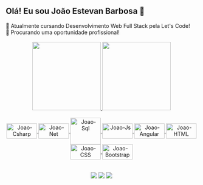 ## Olá! Eu sou João Estevan Barbosa 👋


<div>🔭 Atualmente cursando Desenvolvimento Web Full Stack pela Let's Code!</div>
<div>🤔 Procurando uma oportunidade profissional!</div>

<br>

<div align="center">
  <a href="https://github.com/joaoestevanbarbosa">
  <img height="180em" src="https://github-readme-stats.vercel.app/api?username=joaoestevanbarbosa&show_icons=true&theme=dark&include_all_commits=true&count_private=true"/>
  <img height="180em" src="https://github-readme-stats.vercel.app/api/top-langs/?username=joaoestevanbarbosa&layout=compact&langs_count=7&theme=dark"/>
</div>

<div align="center" style="display: inline_block"><br>
  <img align="center" alt="Joao-Csharp" height="40" width="80" src="https://cdn.jsdelivr.net/gh/devicons/devicon/icons/csharp/csharp-original.svg">
  <img align="center" alt="Joao-Net" height="40" width="80" src="https://cdn.jsdelivr.net/gh/devicons/devicon/icons/dot-net/dot-net-original-wordmark.svg">
   <img align="center" alt="Joao-Sql" height="70" width="80" src="https://cdn.jsdelivr.net/gh/devicons/devicon/icons/microsoftsqlserver/microsoftsqlserver-plain-wordmark.svg">
  <img align="center" alt="Joao-Js" height="40" width="80" src="https://cdn.jsdelivr.net/gh/devicons/devicon/icons/javascript/javascript-original.svg">
  <img align="center" alt="Joao-Angular" height="40" width="80" src="https://cdn.jsdelivr.net/gh/devicons/devicon/icons/angularjs/angularjs-original.svg">
  <img align="center" alt="Joao-HTML" height="40" width="80" src="https://cdn.jsdelivr.net/gh/devicons/devicon/icons/html5/html5-plain-wordmark.svg">
  <img align="center" alt="Joao-CSS" height="40" width="80" src="https://cdn.jsdelivr.net/gh/devicons/devicon/icons/css3/css3-plain-wordmark.svg">
  <img align="center" alt="Joao-Bootstrap" height="40" width="80" src="https://cdn.jsdelivr.net/gh/devicons/devicon/icons/bootstrap/bootstrap-plain-wordmark.svg">
</div>
<br>
<br>
<div align="center"> 
  <a href = "mailto:jestevan12@gmail.com"><img src="https://img.shields.io/badge/-Gmail-%23333?style=for-the-badge&logo=gmail&logoColor=white" target="_blank"></a>
  <a href="https://www.linkedin.com/in/joaoestevan/" target="_blank"><img src="https://img.shields.io/badge/-LinkedIn-%230077B5?style=for-the-badge&logo=linkedin&logoColor=white" target="_blank"></a> 
  <a href="https://api.whatsapp.com/send?phone=+5524988352012" target="_blank"><img src="https://img.shields.io/badge/WhatsApp-25D366?style=for-the-badge&logo=whatsapp&logoColor=white"></a> 
</div>
